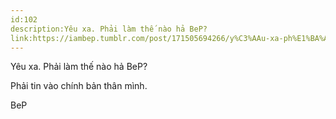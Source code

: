 ```yaml
---
id:102
description:Yêu xa. Phải làm thế nào hả BeP?
link:https://iambep.tumblr.com/post/171505694266/y%C3%AAu-xa-ph%E1%BA%A3i-l%C3%A0m-th%E1%BA%BF-n%C3%A0o-h%E1%BA%A3-bep
---
```


Yêu xa. Phải làm thế nào hả BeP?

Phải tin vào chính bản thân mình.

BeP